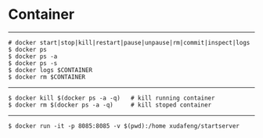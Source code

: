 # Container

- - -

```shell
# docker start|stop|kill|restart|pause|unpause|rm|commit|inspect|logs
$ docker ps
$ docker ps -a
$ docker ps -s
$ docker logs $CONTAINER
$ docker rm $CONTAINER
```

- - -

```shell
$ docker kill $(docker ps -a -q)   # kill running container
$ docker rm $(docker ps -a -q)     # kill stoped container
```

- - -

```shell
$ docker run -it -p 8085:8085 -v $(pwd):/home xudafeng/startserver
```
